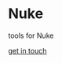 # Nuke
tools for Nuke

<a href="https://www.linkedin.com/in/eyal-shirazi-9325834a"> get in touch</a>
